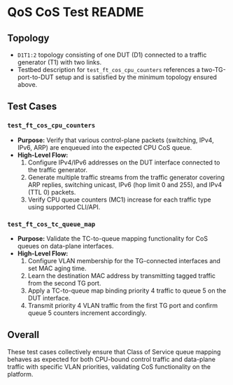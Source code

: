 # QoS CoS Test README

## Topology
- `D1T1:2` topology consisting of one DUT (D1) connected to a traffic generator (T1) with two links.
- Testbed description for `test_ft_cos_cpu_counters` references a two-TG-port-to-DUT setup and is satisfied by the minimum topology ensured above.

## Test Cases

### `test_ft_cos_cpu_counters`
- **Purpose:** Verify that various control-plane packets (switching, IPv4, IPv6, ARP) are enqueued into the expected CPU CoS queue.
- **High-Level Flow:**
  1. Configure IPv4/IPv6 addresses on the DUT interface connected to the traffic generator.
  2. Generate multiple traffic streams from the traffic generator covering ARP replies, switching unicast, IPv6 (hop limit 0 and 255), and IPv4 (TTL 0) packets.
  3. Verify CPU queue counters (MC1) increase for each traffic type using supported CLI/API.

### `test_ft_cos_tc_queue_map`
- **Purpose:** Validate the TC-to-queue mapping functionality for CoS queues on data-plane interfaces.
- **High-Level Flow:**
  1. Configure VLAN membership for the TG-connected interfaces and set MAC aging time.
  2. Learn the destination MAC address by transmitting tagged traffic from the second TG port.
  3. Apply a TC-to-queue map binding priority 4 traffic to queue 5 on the DUT interface.
  4. Transmit priority 4 VLAN traffic from the first TG port and confirm queue 5 counters increment accordingly.

## Overall
These test cases collectively ensure that Class of Service queue mapping behaves as expected for both CPU-bound control traffic and data-plane traffic with specific VLAN priorities, validating CoS functionality on the platform.
